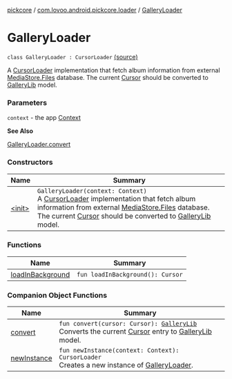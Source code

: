 [pickcore](../../index.md) / [com.lovoo.android.pickcore.loader](../index.md) / [GalleryLoader](./index.md)

# GalleryLoader

`class GalleryLoader : CursorLoader` [(source)](https://github.com/lovoo/android-pickpic/blob/master/pickcore/pickcore/src/main/kotlin/com/lovoo/android/pickcore/loader/GalleryLoader.kt#L39)

A [CursorLoader](#) implementation that fetch album information from external [MediaStore.Files](#)
database. The current [Cursor](#) should be converted to [GalleryLib](../../com.lovoo.android.pickcore.model/-gallery-lib/index.md) model.

### Parameters

`context` - the app [Context](#)

**See Also**

[GalleryLoader.convert](convert.md)

### Constructors

| Name | Summary |
|---|---|
| [&lt;init&gt;](-init-.md) | `GalleryLoader(context: Context)`<br>A [CursorLoader](#) implementation that fetch album information from external [MediaStore.Files](#) database. The current [Cursor](#) should be converted to [GalleryLib](../../com.lovoo.android.pickcore.model/-gallery-lib/index.md) model. |

### Functions

| Name | Summary |
|---|---|
| [loadInBackground](load-in-background.md) | `fun loadInBackground(): Cursor` |

### Companion Object Functions

| Name | Summary |
|---|---|
| [convert](convert.md) | `fun convert(cursor: Cursor): `[`GalleryLib`](../../com.lovoo.android.pickcore.model/-gallery-lib/index.md)<br>Converts the current [Cursor](#) entry to [GalleryLib](../../com.lovoo.android.pickcore.model/-gallery-lib/index.md) model. |
| [newInstance](new-instance.md) | `fun newInstance(context: Context): CursorLoader`<br>Creates a new instance of [GalleryLoader](./index.md). |
